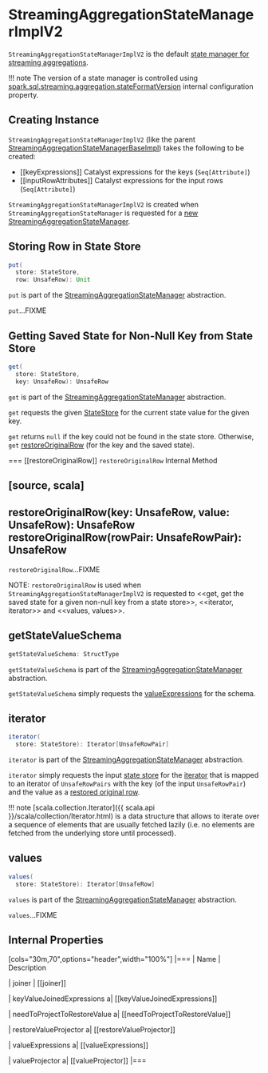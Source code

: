 # StreamingAggregationStateManagerImplV2

`StreamingAggregationStateManagerImplV2` is the default [state manager for streaming aggregations](StreamingAggregationStateManagerBaseImpl.md).

!!! note
    The version of a state manager is controlled using [spark.sql.streaming.aggregation.stateFormatVersion](configuration-properties.md#spark.sql.streaming.aggregation.stateFormatVersion) internal configuration property.

## Creating Instance

`StreamingAggregationStateManagerImplV2` (like the parent [StreamingAggregationStateManagerBaseImpl](StreamingAggregationStateManagerBaseImpl.md#creating-instance)) takes the following to be created:

* [[keyExpressions]] Catalyst expressions for the keys (`Seq[Attribute]`)
* [[inputRowAttributes]] Catalyst expressions for the input rows (`Seq[Attribute]`)

`StreamingAggregationStateManagerImplV2` is created when `StreamingAggregationStateManager` is requested for a [new StreamingAggregationStateManager](StreamingAggregationStateManager.md#createStateManager).

## <span id="put"> Storing Row in State Store

```scala
put(
  store: StateStore,
  row: UnsafeRow): Unit
```

`put` is part of the [StreamingAggregationStateManager](StreamingAggregationStateManager.md#put) abstraction.

`put`...FIXME

## <span id="get"> Getting Saved State for Non-Null Key from State Store

```scala
get(
  store: StateStore,
  key: UnsafeRow): UnsafeRow
```

`get` is part of the [StreamingAggregationStateManager](StreamingAggregationStateManager.md#get) abstraction.

`get` requests the given [StateStore](stateful-stream-processing/StateStore.md) for the current state value for the given key.

`get` returns `null` if the key could not be found in the state store. Otherwise, `get` [restoreOriginalRow](#restoreOriginalRow) (for the key and the saved state).

=== [[restoreOriginalRow]] `restoreOriginalRow` Internal Method

[source, scala]
----
restoreOriginalRow(key: UnsafeRow, value: UnsafeRow): UnsafeRow
restoreOriginalRow(rowPair: UnsafeRowPair): UnsafeRow
----

`restoreOriginalRow`...FIXME

NOTE: `restoreOriginalRow` is used when `StreamingAggregationStateManagerImplV2` is requested to <<get, get the saved state for a given non-null key from a state store>>, <<iterator, iterator>> and <<values, values>>.

## <span id="getStateValueSchema"> getStateValueSchema

```scala
getStateValueSchema: StructType
```

`getStateValueSchema` is part of the [StreamingAggregationStateManager](StreamingAggregationStateManager.md#getStateValueSchema) abstraction.

`getStateValueSchema` simply requests the [valueExpressions](#valueExpressions) for the schema.

## <span id="iterator"> iterator

```scala
iterator(
  store: StateStore): Iterator[UnsafeRowPair]
```

`iterator` is part of the [StreamingAggregationStateManager](StreamingAggregationStateManager.md#iterator) abstraction.

`iterator` simply requests the input [state store](stateful-stream-processing/StateStore.md) for the [iterator](stateful-stream-processing/StateStore.md#iterator) that is mapped to an iterator of `UnsafeRowPairs` with the key (of the input `UnsafeRowPair`) and the value as a [restored original row](#restoreOriginalRow).

!!! note
    [scala.collection.Iterator]({{ scala.api }}/scala/collection/Iterator.html) is a data structure that allows to iterate over a sequence of elements that are usually fetched lazily (i.e. no elements are fetched from the underlying store until processed).

## <span id="values"> values

```scala
values(
  store: StateStore): Iterator[UnsafeRow]
```

`values` is part of the [StreamingAggregationStateManager](StreamingAggregationStateManager.md#values) abstraction.

`values`...FIXME

## Internal Properties

[cols="30m,70",options="header",width="100%"]
|===
| Name
| Description

| joiner
| [[joiner]]

| keyValueJoinedExpressions
a| [[keyValueJoinedExpressions]]

| needToProjectToRestoreValue
a| [[needToProjectToRestoreValue]]

| restoreValueProjector
a| [[restoreValueProjector]]

| valueExpressions
a| [[valueExpressions]]

| valueProjector
a| [[valueProjector]]
|===
